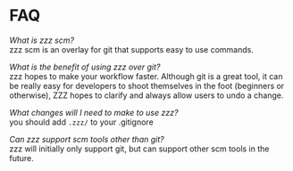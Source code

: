 # FAQ
_What is zzz scm?_  
zzz scm is an overlay for git that supports easy to use commands.

_What is the benefit of using zzz over git?_  
zzz hopes to make your workflow faster. Although git is a great tool, it can be really easy for developers to shoot themselves in the foot (beginners or otherwise), ZZZ hopes to clarify and always allow users to undo a change.

_What changes will I need to make to use zzz?_  
you should add `.zzz/` to your .gitignore

_Can zzz support scm tools other than git?_  
zzz will initially only support git, but can support other scm tools in the future.

